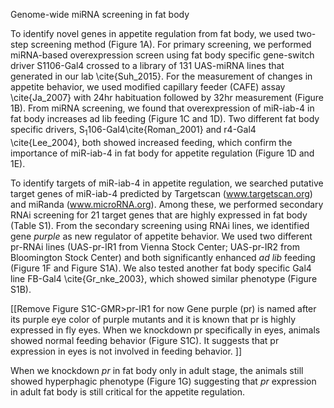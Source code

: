 
Genome-wide miRNA screening in fat body

To identify novel genes in appetite regulation from fat body, we used two-step screening method (Figure 1A). For primary screening, we performed miRNA-based overexpression screen using fat body specific gene-switch driver S1106-Gal4 crossed to a library of 131 UAS-miRNA lines that generated in our lab \cite{Suh_2015}. For the measurement of changes in appetite behavior, we used modified capillary feeder (CAFE) assay \cite{Ja_2007} with 24hr habituation followed by 32hr measurement (Figure 1B). From miRNA screening, we found that overexpression of miR-iab-4 in fat body increases ad lib feeding (Figure 1C and 1D). Two different fat body specific drivers, S<sub>1</sub>106-Gal4\cite{Roman_2001} and r4-Gal4 \cite{Lee_2004}, both showed increased feeding, which confirm the importance of miR-iab-4 in fat body for appetite regulation (Figure 1D and 1E).

To identify targets of miR-iab-4 in appetite regulation, we searched putative target genes of miR-iab-4 predicted by Targetscan (www.targetscan.org) and miRanda (www.microRNA.org). Among these, we performed secondary RNAi screening for 21 target genes that are highly expressed in fat body (Table S1). From the secondary screening using RNAi lines, we identified gene _purple_ as new regulator of appetite behavior. We used two different pr-RNAi lines (UAS-pr-IR1 from Vienna Stock Center; UAS-pr-IR2 from Bloomington Stock Center) and both significantly enhanced _ad lib_ feeding (Figure 1F and Figure S1A). We also tested another fat body specific Gal4 line FB-Gal4 \cite{Gr_nke_2003}, which showed similar phenotype (Figure S1B). 

[[Remove Figure S1C-GMR>pr-IR1 for now
Gene purple (pr) is named after its purple eye color of purple mutants and it is known that pr is highly expressed in fly eyes. When we knockdown pr specifically in eyes, animals showed normal feeding behavior (Figure S1C). It suggests that pr expression in eyes is not involved in feeding behavior. ]]

When we knockdown _pr_ in fat body only in adult stage, the animals still showed hyperphagic phenotype (Figure 1G) suggesting that _pr_ expression in adult fat body is still critical for the appetite regulation.
